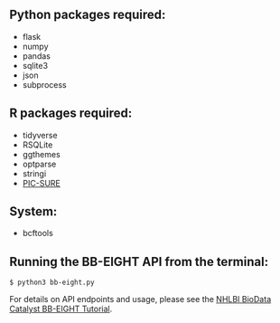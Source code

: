 ## Python packages required:

* flask
* numpy
* pandas
* sqlite3
* json
* subprocess

## R packages required:
* tidyverse
* RSQLite
* ggthemes
* optparse
* stringi
* [PIC-SURE](https://github.com/hms-dbmi/pic-sure-r-adapter-hpds)

## System:
* bcftools

## Running the BB-EIGHT API from the terminal:

`$ python3 bb-eight.py`

For details on API endpoints and usage, please see the [NHLBI BioData Catalyst BB-EIGHT Tutorial](https://github.com/manrai/G-test/tree/main/tutorial).
